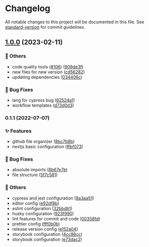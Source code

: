 # Changelog

All notable changes to this project will be documented in this file. See [standard-version](https://github.com/conventional-changelog/standard-version) for commit guidelines.

## [1.0.0](https://github.com/HigorAlves/higoralves.dev/compare/v3.0.0...v1.0.0) (2023-02-11)

### :triangular_flag_on_post: Others

- code quality tools ([#106](https://github.com/HigorAlves/higoralves.dev/issues/106)) ([909de3f](https://github.com/HigorAlves/higoralves.dev/commit/909de3f1ba863dfab799a88dd95598b90299a721))
- new files for new version ([cd56282](https://github.com/HigorAlves/higoralves.dev/commit/cd562825da08404e235178194be3c1d817df1539))
- updating dependencies ([034406c](https://github.com/HigorAlves/higoralves.dev/commit/034406cd354c2b6c011377019a1e6ef1aa9e8bea))

### :bug: Bug Fixes

- lang for cypress bug ([62524a1](https://github.com/HigorAlves/higoralves.dev/commit/62524a109385876c6288c85df0b874dc72a76829))
- workflow templates ([d73d0d3](https://github.com/HigorAlves/higoralves.dev/commit/d73d0d316184fb32b5dec0d2e34acc6e68c66641))

### 0.1.1 (2022-07-07)

### :sparkles: Features

- github file organizer ([8bc7b8b](https://github.com/Novac-Pro/novac.cash/commit/8bc7b8b8d17e43370f0494e7110f4d82f36fe0f7))
- nextjs basic configuration ([ffbf073](https://github.com/Novac-Pro/novac.cash/commit/ffbf0732213990109b1db9e8577a1ee7211213a8))

### :bug: Bug Fixes

- absolute imports ([8b67e7b](https://github.com/Novac-Pro/novac.cash/commit/8b67e7bcffd823eea36e2bc8014c9cbb0350c812))
- file structure ([5f7c581](https://github.com/Novac-Pro/novac.cash/commit/5f7c58181b546177c626d8070f07bb6c0716cbf8))

### :triangular_flag_on_post: Others

- cypress and jest configuration ([9a3aa51](https://github.com/Novac-Pro/novac.cash/commit/9a3aa514ce1d280dee5381b736aa84d0b56b5cee))
- editor config ([e92df8b](https://github.com/Novac-Pro/novac.cash/commit/e92df8b2c4f18f9721db95688ca60976acc440d4))
- eslint configuration ([32bbdb1](https://github.com/Novac-Pro/novac.cash/commit/32bbdb101b313d465b8eea51bdc76ada4617ff96))
- husky configuration ([923f990](https://github.com/Novac-Pro/novac.cash/commit/923f99001760f4a0133a95bf26458ac064d328b0))
- lint features for commit and code ([00358fd](https://github.com/Novac-Pro/novac.cash/commit/00358fd0120e614a67dbb6cb381a7ef467cdea89))
- prettier config ([fff0b0b](https://github.com/Novac-Pro/novac.cash/commit/fff0b0bb871e45a1d88c01f6d470600ce4fe5f7f))
- release version config ([e152a04](https://github.com/Novac-Pro/novac.cash/commit/e152a044052cd0c21bb03c42d7ad98cd08090f67))
- storybook configuration ([4cc86cc](https://github.com/Novac-Pro/novac.cash/commit/4cc86cc255a78b120a2eb31c61186de4ff0a9173))
- storybook configuration ([e73dac2](https://github.com/Novac-Pro/novac.cash/commit/e73dac25ba7e5fea892b0c4ed958c8464ac22321))
